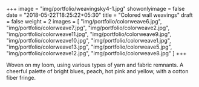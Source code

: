 +++
image = "img/portfolio/weavingsky4-1.jpg"
showonlyimage = false
date = "2018-05-22T18:25:22+05:30"
title = "Colored wall weavings"
draft = false
weight = 2
images = [ "img/portfolio/colorweave6.jpg", "img/portfolio/colorweave7.jpg", "img/portfolio/colorweave2.jpg", "img/portfolio/colorweave11.jpg", "img/portfolio/colorweave9.jpg", "img/portfolio/colorweave10.jpg", "img/portfolio/colorweave1.jpg", "img/portfolio/colorweave13.jpg", "img/portfolio/colorweave5.jpg", "img/portfolio/colorweave12.jpg", "img/portfolio/colorweave8.jpg" ]
+++
<!--more-->

Woven on my loom, using various types of yarn and fabric remnants. A cheerful palette of bright blues, peach, hot pink and yellow, with a cotton fiber fringe.